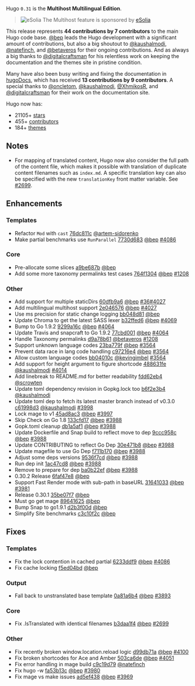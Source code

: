 Hugo `0.31` is the **Multihost Multilingual Edition**.

> ![eSolia](https://esolia.com/img/eSolia-Logo-Flat-2015.svg) The Multihost feature is sponsored by [eSolia](https://esolia.com/) 

This release represents **44 contributions by 7 contributors** to the main Hugo code base.
[@bep](https://github.com/bep) leads the Hugo development with a significant amount of contributions, but also a big shoutout to [@kaushalmodi](https://github.com/kaushalmodi), [@natefinch](https://github.com/natefinch), and [@betaveros](https://github.com/betaveros) for their ongoing contributions.
And as always a big thanks to [@digitalcraftsman](https://github.com/digitalcraftsman) for his relentless work on keeping the documentation and the themes site in pristine condition.

Many have also been busy writing and fixing the documentation in [hugoDocs](https://github.com/gohugoio/hugoDocs), 
which has received **13 contributions by 9 contributors**. A special thanks to [@oncletom](https://github.com/oncletom), [@kaushalmodi](https://github.com/kaushalmodi), [@XhmikosR](https://github.com/XhmikosR), and [@digitalcraftsman](https://github.com/digitalcraftsman) for their work on the documentation site.


Hugo now has:

* 21105+ [stars](https://github.com/gohugoio/hugo/stargazers)
* 455+ [contributors](https://github.com/gohugoio/hugo/graphs/contributors)
* 184+ [themes](http://themes.gohugo.io/)

## Notes

* For mapping of translated content, Hugo now also consider the full path of the content file, which makes it possible with translation of duplicate content filenames such as `index.md`. A specific translation key can also be specified with the new `translationKey` front matter variable. See [#2699](https://github.com/gohugoio/hugo/issues/2699).


## Enhancements

### Templates

* Refactor `Mod` with `cast` [76dc811c](https://github.com/gohugoio/hugo/commit/76dc811c6539b2ed8b4d3b22693e5088b9f6ecfe) [@artem-sidorenko](https://github.com/artem-sidorenko) 
* Make partial benchmarks use `RunParallel` [7730d683](https://github.com/gohugoio/hugo/commit/7730d683e8b030c64c5f986b8166c8e65b777ab3) [@bep](https://github.com/bep) [#4086](https://github.com/gohugoio/hugo/issues/4086)


### Core

* Pre-allocate some slices [a9be687b](https://github.com/gohugoio/hugo/commit/a9be687b81df01c7343f78f0d3760042f467baa4) [@bep](https://github.com/bep) 
* Add some more taxonomy permalinks test cases [764f1304](https://github.com/gohugoio/hugo/commit/764f1304e1383ae03c2eb07cf599774700816465) [@bep](https://github.com/bep) [#1208](https://github.com/gohugoio/hugo/issues/1208)

### Other

* Add support for multiple staticDirs [60dfb9a6](https://github.com/gohugoio/hugo/commit/60dfb9a6e076200ab3ca3fd30e34bb3c14e0a893) [@bep](https://github.com/bep) [#36](https://github.com/gohugoio/hugo/issues/36)[#4027](https://github.com/gohugoio/hugo/issues/4027)
* Add multilingual multihost support [2e046576](https://github.com/gohugoio/hugo/commit/2e0465764b5dacc511b977b1c9aa07324ad0ee9c) [@bep](https://github.com/bep) [#4027](https://github.com/gohugoio/hugo/issues/4027)
* Use ms precision for static change logging [bb048d81](https://github.com/gohugoio/hugo/commit/bb048d811d3977adb10656335cd339cd8c945a25) [@bep](https://github.com/bep) 
* Update Chroma to get the latest SASS lexer [b32ffed6](https://github.com/gohugoio/hugo/commit/b32ffed6abc67646cad89e163846f3ffef29cec8) [@bep](https://github.com/bep) [#4069](https://github.com/gohugoio/hugo/issues/4069)
* Bump to Go 1.9.2 [9299a16c](https://github.com/gohugoio/hugo/commit/9299a16c9952a284d3ac3f31d2662f1812f77768) [@bep](https://github.com/bep) [#4064](https://github.com/gohugoio/hugo/issues/4064)
* Update Travis and snapcraft to Go 1.9.2 [77cbd001](https://github.com/gohugoio/hugo/commit/77cbd001ff6b2e0aaa48566ef2af49ca68e19af9) [@bep](https://github.com/bep) [#4064](https://github.com/gohugoio/hugo/issues/4064)
* Handle Taxonomy permalinks [d9a78b61](https://github.com/gohugoio/hugo/commit/d9a78b61adefe8e1803529f4774185874af85148) [@betaveros](https://github.com/betaveros) [#1208](https://github.com/gohugoio/hugo/issues/1208)
* Support unknown language codes [23ba779f](https://github.com/gohugoio/hugo/commit/23ba779fab90ce45cddd68b4f49a2515ce6d4878) [@bep](https://github.com/bep) [#3564](https://github.com/gohugoio/hugo/issues/3564)
* Prevent data race in lang code handling [c97216e4](https://github.com/gohugoio/hugo/commit/c97216e4f0f3021b12cd3803e512393be569c886) [@bep](https://github.com/bep) [#3564](https://github.com/gohugoio/hugo/issues/3564)
* Allow custom language codes [bb04010c](https://github.com/gohugoio/hugo/commit/bb04010cbfd92837685f98c3e0f5362ba00ce487) [@kevingimbel](https://github.com/kevingimbel) [#3564](https://github.com/gohugoio/hugo/issues/3564)
* Add support for height argument to figure shortcode [488631fe](https://github.com/gohugoio/hugo/commit/488631fe0abc3667355345c7eb98ba7a2204deb5) [@kaushalmodi](https://github.com/kaushalmodi) [#4014](https://github.com/gohugoio/hugo/issues/4014)
* Add linebreak to README.md for better readability [fdd62eb4](https://github.com/gohugoio/hugo/commit/fdd62eb4c3dab9229ae4b7aeae45832961f6e168) [@scrowten](https://github.com/scrowten) 
* Update toml dependency revision in Gopkg.lock too [b6f2e3b4](https://github.com/gohugoio/hugo/commit/b6f2e3b4382de83479bfcf91321b7ee3a758b141) [@kaushalmodi](https://github.com/kaushalmodi) 
* Update toml dep to fetch its latest master branch instead of v0.3.0 [c61998d3](https://github.com/gohugoio/hugo/commit/c61998d3ac2e9c2756ba72d2e7381638cbe01a1f) [@kaushalmodi](https://github.com/kaushalmodi) [#3998](https://github.com/gohugoio/hugo/issues/3998)
* Lock mage to v1 [45ad8ac3](https://github.com/gohugoio/hugo/commit/45ad8ac381ab71aec6f62bc0842934b8bdecd9d7) [@bep](https://github.com/bep) [#3997](https://github.com/gohugoio/hugo/issues/3997)
* Skip Check on Go 1.8 [133cfd17](https://github.com/gohugoio/hugo/commit/133cfd1710f2558b93444e0b3866010b5fba21c7) [@bep](https://github.com/bep) [#3988](https://github.com/gohugoio/hugo/issues/3988)
* Gopk.toml cleanup [db1a5af1](https://github.com/gohugoio/hugo/commit/db1a5af15db75dbdf64697c5c31d919bac3acc41) [@bep](https://github.com/bep) [#3988](https://github.com/gohugoio/hugo/issues/3988)
* Update Dockerfile and Snap build to reflect move to dep [9ccc958c](https://github.com/gohugoio/hugo/commit/9ccc958ce7d563fe344c310da37284548ac3a70a) [@bep](https://github.com/bep) [#3988](https://github.com/gohugoio/hugo/issues/3988)
* Update CONTRIBUTING to reflect Go Dep [30e471b8](https://github.com/gohugoio/hugo/commit/30e471b8c66f43b2505ba4a303b5cacb4a5f3af3) [@bep](https://github.com/bep) [#3988](https://github.com/gohugoio/hugo/issues/3988)
* Update magefile to use Go Dep [f711b170](https://github.com/gohugoio/hugo/commit/f711b170e4bb286ffa544dfdb48cff4e8f74497f) [@bep](https://github.com/bep) [#3988](https://github.com/gohugoio/hugo/issues/3988)
* Adjust some deps versions [9536f7cd](https://github.com/gohugoio/hugo/commit/9536f7cd05c745cff51d23de696d92c3ae4bcfa9) [@bep](https://github.com/bep) [#3988](https://github.com/gohugoio/hugo/issues/3988)
* Run dep init [1ac47cd8](https://github.com/gohugoio/hugo/commit/1ac47cd88a52e9789c2ab2c72aa8c50ad3a828c3) [@bep](https://github.com/bep) [#3988](https://github.com/gohugoio/hugo/issues/3988)
* Remove to prepare for dep [ba0b22ef](https://github.com/gohugoio/hugo/commit/ba0b22ef4491fa70b9f4fc9b091a5192a7eed59f) [@bep](https://github.com/bep) [#3988](https://github.com/gohugoio/hugo/issues/3988)
* 0.30.2 Release [6faf47e8](https://github.com/gohugoio/hugo/commit/6faf47e8ddf7b2922ddfcaf13b2ad0cedd1edfec) [@bep](https://github.com/bep) 
* Support Fast Render mode with sub-path in baseURL [31641033](https://github.com/gohugoio/hugo/commit/3164103310fbca1211cfa9ce4a5eb7437854b6ad) [@bep](https://github.com/bep) [#3981](https://github.com/gohugoio/hugo/issues/3981)
* Release 0.30.1 [35be07f7](https://github.com/gohugoio/hugo/commit/35be07f7c88f1a263500bcaf1a4ef8ef4dffaf9a) [@bep](https://github.com/bep) 
* Must go get mage [89641625](https://github.com/gohugoio/hugo/commit/89641625732bf811079aa2f039720922b9548f96) [@bep](https://github.com/bep) 
* Bump Snap to go1.9.1 [d2b3f00d](https://github.com/gohugoio/hugo/commit/d2b3f00df7cd601b0eed35d2594e016108765456) [@bep](https://github.com/bep) 
* Simplify Site benchmarks [c3c10f2c](https://github.com/gohugoio/hugo/commit/c3c10f2c7ce4ee11186f51161943efc8b37a28c9) [@bep](https://github.com/bep) 

## Fixes

### Templates

* Fix the lock contention in cached partial [6233ddf9](https://github.com/gohugoio/hugo/commit/6233ddf9d19b51f69c0c4a796d88732d1700e585) [@bep](https://github.com/bep) [#4086](https://github.com/gohugoio/hugo/issues/4086)
* Fix cache locking [f5ed04bd](https://github.com/gohugoio/hugo/commit/f5ed04bd4a2ba1a62482b381470f04aad98375f5) [@bep](https://github.com/bep) 

### Output

* Fall back to unstranslated base template [0a81a6b4](https://github.com/gohugoio/hugo/commit/0a81a6b4bae3de53aa9c179b855c671a2d30eec7) [@bep](https://github.com/bep) [#3893](https://github.com/gohugoio/hugo/issues/3893)

### Core

* Fix .IsTranslated  with identical filenames [b3daa1f4](https://github.com/gohugoio/hugo/commit/b3daa1f4bf1b84bcc5da028257ba609be74e3ecc) [@bep](https://github.com/bep) [#2699](https://github.com/gohugoio/hugo/issues/2699)

### Other

* Fix recently broken window.location.reload logic [d99db71a](https://github.com/gohugoio/hugo/commit/d99db71ab5a90246dce729ca802e4cd88b01ba3c) [@bep](https://github.com/bep) [#4100](https://github.com/gohugoio/hugo/issues/4100)
* Fix broken shortcodes for Ace and Amber [503ca6de](https://github.com/gohugoio/hugo/commit/503ca6de6ceb0b4af533f9efeff917d6f3871278) [@bep](https://github.com/bep) [#4051](https://github.com/gohugoio/hugo/issues/4051)
* Fix error handling in mage build [c9c19d79](https://github.com/gohugoio/hugo/commit/c9c19d794537cf76ff281788c3d6cf5f2beac54d) [@natefinch](https://github.com/natefinch) 
* Fix hugo -w [fa53b13c](https://github.com/gohugoio/hugo/commit/fa53b13ca0ffb1db6ed20f5353661d3f8a5fd455) [@bep](https://github.com/bep) [#3980](https://github.com/gohugoio/hugo/issues/3980)
* Fix mage vs make issues [ad5ef438](https://github.com/gohugoio/hugo/commit/ad5ef438380d6ecba93b9b01a7893d450f652f72) [@bep](https://github.com/bep) [#3969](https://github.com/gohugoio/hugo/issues/3969)





